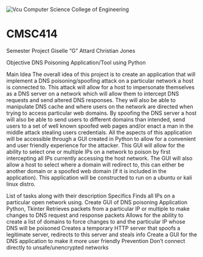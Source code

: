 ![Vcu Computer Science College of Engineering](https://user-images.githubusercontent.com/80475089/222560075-29c03b0f-7035-4172-aa00-c266862969c1.png)
# CMSC414
Semester Project
Giselle “G” Attard
Christian Jones

Objective
DNS Poisoning Application/Tool using Python

Main Idea
The overall idea of this project is to create an application that will implement a DNS poisoning/spoofing attack on a particular network a host is connected to. This attack will allow for a host to impersonate themselves as a DNS server on a network which will allow them to intercept DNS requests and send altered DNS responses. They will also be able to manipulate DNS cache and where users on the network are directed when trying to access particular web domains. By spoofing the DNS server a host will also be able to send users to different domains than intended, send users to a set of well known spoofed web pages and/or enact a man in the middle attack stealing users credentials. All the aspects of this application will be accessible through a GUI created in Python to allow for a convenient and user friendly experience for the attacker. This GUI will allow for the ability to select one or multiple IPs on a network to poison by first intercepting all IPs currently accessing the host network. The GUI will also allow a host to select where a domain will redirect to, this can either be another domain or a spoofed web domain (if it is included in the application). This application will be constructed to run on a ubuntu or kali linux distro.

List of tasks along with their description
Specifics
Finds all IPs on a particular open network using.
Create GUI of DNS poisoning Application
Python, Tkinter
Retrieves packets from a particular IP or multiple to make changes to DNS request and response packets
Allows for the ability to create a list of domains to force changes to and the particular IP whose DNS will be poisoned
Creates a temporary HTTP server that spoofs a legitimate server, redirects to this server and steals info
Create a GUI for the DNS application to make it more user friendly
Prevention
Don’t connect directly to unsafe/unencrypted networks

